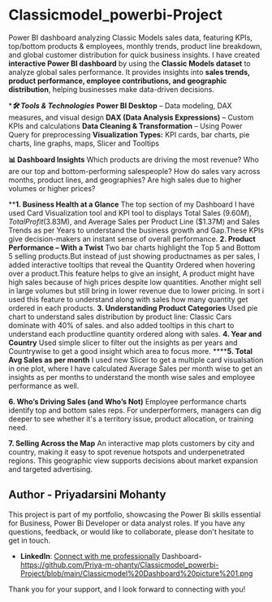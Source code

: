 # Classicmodel_powerbi-Project
Power BI dashboard analyzing Classic Models sales data, featuring KPIs, top/bottom products &amp; employees, monthly trends, product line breakdown, and global customer distribution for quick business insights.
I have created **interactive Power BI dashboard** by using the **Classic Models dataset** to analyze global sales performance. It provides insights into **sales trends, product performance, employee contributions, and geographic distribution**, helping businesses make data-driven decisions.

****🛠 Tools & Technologies***
**Power BI Desktop** – Data modeling, DAX measures, and visual design
**DAX (Data Analysis Expressions)** – Custom KPIs and calculations
**Data Cleaning & Transformation** – Using Power Query for preprocessing
**Visualization Types:** KPI cards, bar charts, pie charts, line graphs, maps, Slicer and Tooltips 

**📊 Dashboard Insights**
Which products are driving the most revenue?
Who are our top and bottom-performing salespeople?
How do sales vary across months, product lines, and geographies?
Are high sales due to higher volumes or higher prices?

****1. Business Health at a Glance**
The top section of my Dashboard I have used Card Visualization tool and KPI tool to displays Total Sales ($9.60M), Total Profit ($3.83M), and Average Sales per Product Line ($1.37M) and Sales Trends as per Years to understand the business growth and Gap.These KPIs give decision-makers an instant sense of overall performance.
**2. Product Performance – With a Twist**
Two bar charts highlight the Top 5 and Bottom 5 selling products.But instead of just showing productnames as per sales, I added interactive tooltips that reveal the Quantity Ordered when hovering over a product.This feature helps to give an insight, A product might have high sales because of high prices despite low quantities. Another might sell in large volumes but still bring in lower revenue due to lower pricing. In sort i used this feature to understand along with sales how many quantity get ordered in each products. 
**3. Understanding Product Categories**
Used pie chart to understand sales distribution by product line:
Classic Cars dominate with 40% of sales. and also added tooltips in this chart to understand each productline quantity ordered along with sales. 
**4. Year and Country**
Used simple slicer to filter out the insights as per years and Countrywise to get a good insight which area to focus more. 
******5. Total Avg Sales as per month**
I used new Slicer to get a multiple card visualsation in one plot, where I have calculated Average Sales per month wise to get an insights as per months to understand the month wise sales and employee performance as well. 

**6. Who’s Driving Sales (and Who’s Not)**
Employee performance charts identify top and bottom sales reps.
For underperformers, managers can dig deeper to see whether it's a territory issue, product allocation, or training need.

**7. Selling Across the Map**
An interactive map plots customers by city and country, making it easy to spot revenue hotspots and underpenetrated regions.
This geographic view supports decisions about market expansion and targeted advertising.

## Author - Priyadarsini Mohanty

This project is part of my portfolio, showcasing the Power Bi skills essential for Business, Power Bi Developer or data analyst roles. If you have any questions, feedback, or would like to collaborate, please don't hesitate to get in touch.

- **LinkedIn**: [Connect with me professionally](www.linkedin.com/in/priyadarsini-mohanty-368b17159)
Dashboard- https://github.com/Priya-m-ohanty/Classicmodel_powerbi-Project/blob/main/Classicmodel%20Dashboard%20picture%201.png


Thank you for your support, and I look forward to connecting with you!




